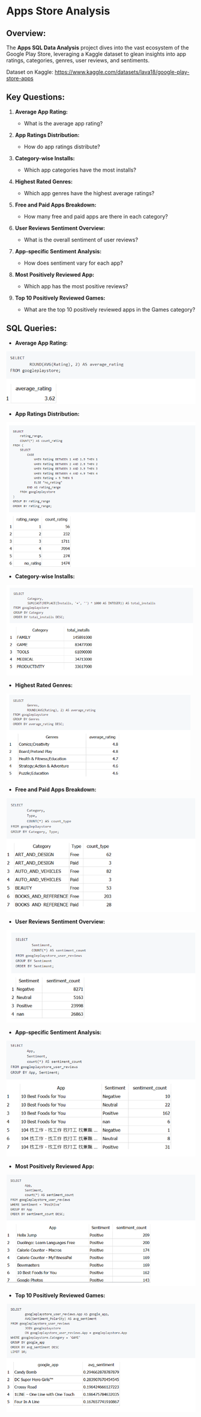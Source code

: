 
# Apps Store Analysis

## Overview:
The **Apps SQL Data Analysis** project dives into the vast ecosystem of the Google Play Store, leveraging a Kaggle dataset to glean insights into app ratings, categories, genres, user reviews, and sentiments.

Dataset on Kaggle: https://www.kaggle.com/datasets/lava18/google-play-store-apps

## Key Questions:

1. **Average App Rating:**
   - What is the average app rating?

2. **App Ratings Distribution:**
   - How do app ratings distribute?

3. **Category-wise Installs:**
   - Which app categories have the most installs?

4. **Highest Rated Genres:**
   - Which app genres have the highest average ratings?

5. **Free and Paid Apps Breakdown:**
   - How many free and paid apps are there in each category?

6. **User Reviews Sentiment Overview:**
   - What is the overall sentiment of user reviews?

7. **App-specific Sentiment Analysis:**
   - How does sentiment vary for each app?

8. **Most Positively Reviewed App:**
   - Which app has the most positive reviews?

9. **Top 10 Positively Reviewed Games:**
   - What are the top 10 positively reviewed apps in the Games category?

## SQL Queries:

- **Average App Rating:**

![image](https://github.com/zizou-io/Apps-Store-Analysis/blob/main/Capture.PNG)

- **App Ratings Distribution:**

![image](https://github.com/zizou-io/Apps-Store-Analysis/blob/main/Capture1.PNG)

- **Category-wise Installs:**

![image](https://github.com/zizou-io/Apps-Store-Analysis/blob/main/Capture2.PNG)

- **Highest Rated Genres:**

![image](https://github.com/zizou-io/Apps-Store-Analysis/blob/main/Capture3.PNG)

- **Free and Paid Apps Breakdown:**

![image](https://github.com/zizou-io/Apps-Store-Analysis/blob/main/Capture5.PNG)

- **User Reviews Sentiment Overview:**

![image](https://github.com/zizou-io/Apps-Store-Analysis/blob/main/Capture6.PNG)

- **App-specific Sentiment Analysis:**

![image](https://github.com/zizou-io/Apps-Store-Analysis/blob/main/Capture7.PNG)

- **Most Positively Reviewed App:**

![image](https://github.com/zizou-io/Apps-Store-Analysis/blob/main/Capture8.PNG)

- **Top 10 Positively Reviewed Games:**

![image](https://github.com/zizou-io/Apps-Store-Analysis/blob/main/Capture9.PNG)
